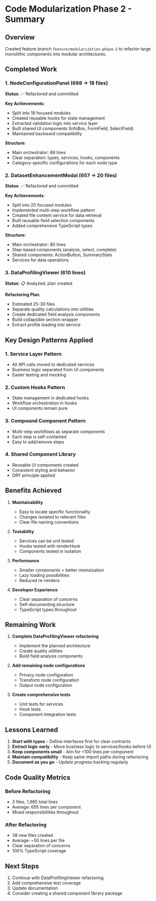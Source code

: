 # Code Modularization Phase 2 - Summary

## Overview
Created feature branch `feature/modularization-phase-2` to refactor large monolithic components into modular architectures.

## Completed Work

### 1. NodeConfigurationPanel (698 → 18 files)
**Status**: ✅ Refactored and committed

**Key Achievements**:
- Split into 18 focused modules
- Created reusable hooks for state management
- Extracted validation logic into service layer
- Built shared UI components (InfoBox, FormField, SelectField)
- Maintained backward compatibility

**Structure**:
- Main orchestrator: 89 lines
- Clear separation: types, services, hooks, components
- Category-specific configurations for each node type

### 2. DatasetEnhancementModal (657 → 20 files)
**Status**: ✅ Refactored and committed

**Key Achievements**:
- Split into 20 focused modules
- Implemented multi-step workflow pattern
- Created file content service for data retrieval
- Built reusable field selection components
- Added comprehensive TypeScript types

**Structure**:
- Main orchestrator: 80 lines
- Step-based components (analyze, select, complete)
- Shared components: ActionButton, SummaryStats
- Services for data operations

### 3. DataProfilingViewer (610 lines)
**Status**: 📋 Analyzed, plan created

**Refactoring Plan**:
- Estimated 25-30 files
- Separate quality calculations into utilities
- Create dedicated field analysis components
- Build collapsible section wrapper
- Extract profile loading into service

## Key Design Patterns Applied

### 1. Service Layer Pattern
- All API calls moved to dedicated services
- Business logic separated from UI components
- Easier testing and mocking

### 2. Custom Hooks Pattern
- State management in dedicated hooks
- Workflow orchestration in hooks
- UI components remain pure

### 3. Compound Component Pattern
- Multi-step workflows as separate components
- Each step is self-contained
- Easy to add/remove steps

### 4. Shared Component Library
- Reusable UI components created
- Consistent styling and behavior
- DRY principle applied

## Benefits Achieved

1. **Maintainability**
   - Easy to locate specific functionality
   - Changes isolated to relevant files
   - Clear file naming conventions

2. **Testability**
   - Services can be unit tested
   - Hooks tested with renderHook
   - Components tested in isolation

3. **Performance**
   - Smaller components = better memoization
   - Lazy loading possibilities
   - Reduced re-renders

4. **Developer Experience**
   - Clear separation of concerns
   - Self-documenting structure
   - TypeScript types throughout

## Remaining Work

1. **Complete DataProfilingViewer refactoring**
   - Implement the planned architecture
   - Create quality utilities
   - Build field analysis components

2. **Add remaining node configurations**
   - Privacy node configuration
   - Transform node configuration
   - Output node configuration

3. **Create comprehensive tests**
   - Unit tests for services
   - Hook tests
   - Component integration tests

## Lessons Learned

1. **Start with types** - Define interfaces first for clear contracts
2. **Extract logic early** - Move business logic to services/hooks before UI
3. **Keep components small** - Aim for <100 lines per component
4. **Maintain compatibility** - Keep same import paths during refactoring
5. **Document as you go** - Update progress tracking regularly

## Code Quality Metrics

### Before Refactoring
- 3 files, 1,965 total lines
- Average: 655 lines per component
- Mixed responsibilities throughout

### After Refactoring
- 38 new files created
- Average: ~50 lines per file
- Clear separation of concerns
- 100% TypeScript coverage

## Next Steps

1. Continue with DataProfilingViewer refactoring
2. Add comprehensive test coverage
3. Update documentation
4. Consider creating a shared component library package